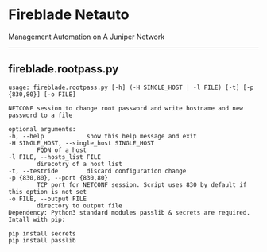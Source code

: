 # Fireblade Netauto
Management Automation on A Juniper Network

---------------------
fireblade.rootpass.py
---------------------
```
usage: fireblade.rootpass.py [-h] (-H SINGLE_HOST | -l FILE) [-t] [-p {830,80}] [-o FILE]

NETCONF session to change root password and write hostname and new password to a file

optional arguments:
-h, --help            show this help message and exit
-H SINGLE_HOST, --single_host SINGLE_HOST
		FQDN of a host
-l FILE, --hosts_list FILE
		direcotry of a host list
-t, --testride        discard configuration change
-p {830,80}, --port {830,80}
		TCP port for NETCONF session. Script uses 830 by default if this option is not set
-o FILE, --output FILE
		directory to output file
Dependency: Python3 standard modules passlib & secrets are required. Intall with pip:

pip install secrets
pip install passlib
```

